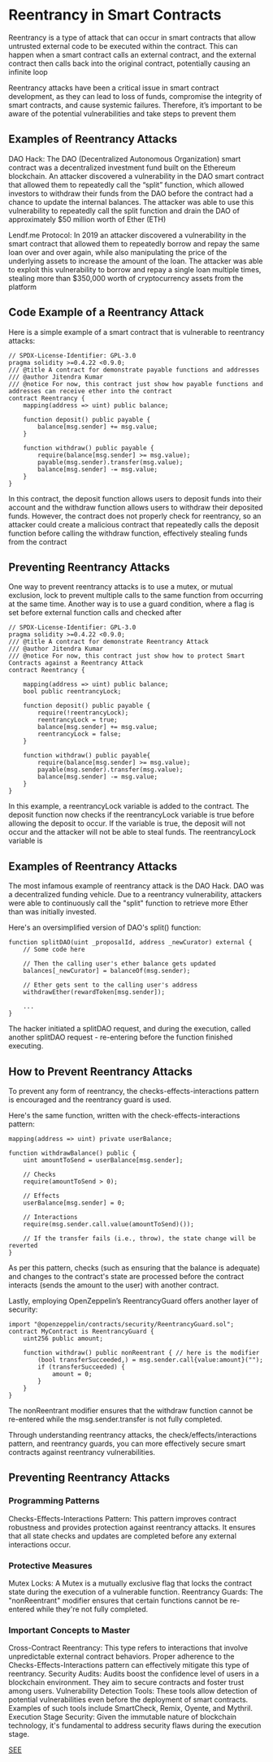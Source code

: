 # Reentrancy in Smart Contracts

Reentrancy is a type of attack that can occur in smart contracts that allow untrusted external code to be executed within the contract. This can happen when a smart contract calls an external contract, and the external contract then calls back into the original contract, potentially causing an infinite loop

Reentrancy attacks have been a critical issue in smart contract development, as they can lead to loss of funds, compromise the integrity of smart contracts, and cause systemic failures. Therefore, it’s important to be aware of the potential vulnerabilities and take steps to prevent them

## Examples of Reentrancy Attacks

DAO Hack: The DAO (Decentralized Autonomous Organization) smart contract was a decentralized investment fund built on the Ethereum blockchain. An attacker discovered a vulnerability in the DAO smart contract that allowed them to repeatedly call the “split” function, which allowed investors to withdraw their funds from the DAO before the contract had a chance to update the internal balances. The attacker was able to use this vulnerability to repeatedly call the split function and drain the DAO of approximately $50 million worth of Ether (ETH)

Lendf.me Protocol: In 2019 an attacker discovered a vulnerability in the smart contract that allowed them to repeatedly borrow and repay the same loan over and over again, while also manipulating the price of the underlying assets to increase the amount of the loan. The attacker was able to exploit this vulnerability to borrow and repay a single loan multiple times, stealing more than $350,000 worth of cryptocurrency assets from the platform

## Code Example of a Reentrancy Attack

Here is a simple example of a smart contract that is vulnerable to reentrancy attacks:

```
// SPDX-License-Identifier: GPL-3.0
pragma solidity >=0.4.22 <0.9.0;
/// @title A contract for demonstrate payable functions and addresses
/// @author Jitendra Kumar
/// @notice For now, this contract just show how payable functions and addresses can receive ether into the contract
contract Reentrancy {
    mapping(address => uint) public balance;

    function deposit() public payable {
        balance[msg.sender] += msg.value;
    }

    function withdraw() public payable {
        require(balance[msg.sender] >= msg.value);
        payable(msg.sender).transfer(msg.value);
        balance[msg.sender] -= msg.value;
    }
}

```

In this contract, the deposit function allows users to deposit funds into their account and the withdraw function allows users to withdraw their deposited funds. However, the contract does not properly check for reentrancy, so an attacker could create a malicious contract that repeatedly calls the deposit function before calling the withdraw function, effectively stealing funds from the contract

## Preventing Reentrancy Attacks

One way to prevent reentrancy attacks is to use a mutex, or mutual exclusion, lock to prevent multiple calls to the same function from occurring at the same time. Another way is to use a guard condition, where a flag is set before external function calls and checked after

```
// SPDX-License-Identifier: GPL-3.0
pragma solidity >=0.4.22 <0.9.0;
/// @title A contract for demonstrate Reentrancy Attack
/// @author Jitendra Kumar
/// @notice For now, this contract just show how to protect Smart Contracts against a Reentrancy Attack
contract Reentrancy {

    mapping(address => uint) public balance;
    bool public reentrancyLock;

    function deposit() public payable {
        require(!reentrancyLock);
        reentrancyLock = true;
        balance[msg.sender] += msg.value;
        reentrancyLock = false;
    }

    function withdraw() public payable{
        require(balance[msg.sender] >= msg.value);
        payable(msg.sender).transfer(msg.value);
        balance[msg.sender] -= msg.value;
    }
}
```

In this example, a reentrancyLock variable is added to the contract. The deposit function now checks if the reentrancyLock variable is true before allowing the deposit to occur. If the variable is true, the deposit will not occur and the attacker will not be able to steal funds. The reentrancyLock variable is

## Examples of Reentrancy Attacks

The most infamous example of reentrancy attack is the DAO Hack. DAO was a decentralized funding vehicle. Due to a reentrancy vulnerability, attackers were able to continuously call the "split" function to retrieve more Ether than was initially invested.

Here's an oversimplified version of DAO's split() function:

```
function splitDAO(uint _proposalId, address _newCurator) external {
    // Some code here

    // Then the calling user's ether balance gets updated
    balances[_newCurator] = balanceOf(msg.sender);

    // Ether gets sent to the calling user's address
    withdrawEther(rewardToken[msg.sender]);

    ...
}
```

The hacker initiated a splitDAO request, and during the execution, called another splitDAO request - re-entering before the function finished executing.

## How to Prevent Reentrancy Attacks

To prevent any form of reentrancy, the checks-effects-interactions pattern is encouraged and the reentrancy guard is used.

Here's the same function, written with the check-effects-interactions pattern:

```
mapping(address => uint) private userBalance;

function withdrawBalance() public {
    uint amountToSend = userBalance[msg.sender];

    // Checks
    require(amountToSend > 0);

    // Effects
    userBalance[msg.sender] = 0;

    // Interactions
    require(msg.sender.call.value(amountToSend)());

    // If the transfer fails (i.e., throw), the state change will be reverted
}
```

As per this pattern, checks (such as ensuring that the balance is adequate) and changes to the contract's state are processed before the contract interacts (sends the amount to the user) with another contract.

Lastly, employing OpenZeppelin’s ReentrancyGuard offers another layer of security:

```
import "@openzeppelin/contracts/security/ReentrancyGuard.sol";
contract MyContract is ReentrancyGuard {
    uint256 public amount;

    function withdraw() public nonReentrant { // here is the modifier
        (bool transferSucceeded,) = msg.sender.call{value:amount}("");
        if (transferSucceeded) {
            amount = 0;
        }
    }
}
```

The nonReentrant modifier ensures that the withdraw function cannot be re-entered while the msg.sender.transfer is not fully completed.

Through understanding reentrancy attacks, the check/effects/interactions pattern, and reentrancy guards, you can more effectively secure smart contracts against reentrancy vulnerabilities.

## Preventing Reentrancy Attacks

### Programming Patterns

Checks-Effects-Interactions Pattern: This pattern improves contract robustness and provides protection against reentrancy attacks. It ensures that all state checks and updates are completed before any external interactions occur.

### Protective Measures

Mutex Locks: A Mutex is a mutually exclusive flag that locks the contract state during the execution of a vulnerable function.
Reentrancy Guards: The "nonReentrant" modifier ensures that certain functions cannot be re-entered while they're not fully completed.

### Important Concepts to Master

Cross-Contract Reentrancy: This type refers to interactions that involve unpredictable external contract behaviors. Proper adherence to the Checks-Effects-Interactions pattern can effectively mitigate this type of reentrancy.
Security Audits: Audits boost the confidence level of users in a blockchain environment. They aim to secure contracts and foster trust among users.
Vulnerability Detection Tools: These tools allow detection of potential vulnerabilities even before the deployment of smart contracts. Examples of such tools include SmartCheck, Remix, Oyente, and Mythril.
Execution Stage Security: Given the immutable nature of blockchain technology, it's fundamental to address security flaws during the execution stage.

[SEE](https://www.geeksforgeeks.org/reentrancy-attack-in-smart-contracts/)

